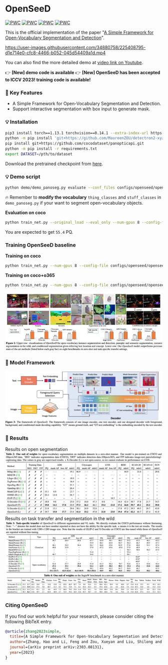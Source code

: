 # OpenSeeD
[![PWC](https://img.shields.io/endpoint.svg?url=https://paperswithcode.com/badge/a-simple-framework-for-open-vocabulary/panoptic-segmentation-on-coco-minival)](https://paperswithcode.com/sota/panoptic-segmentation-on-coco-minival?p=a-simple-framework-for-open-vocabulary)
[![PWC](https://img.shields.io/endpoint.svg?url=https://paperswithcode.com/badge/a-simple-framework-for-open-vocabulary/panoptic-segmentation-on-ade20k-val)](https://paperswithcode.com/sota/panoptic-segmentation-on-ade20k-val?p=a-simple-framework-for-open-vocabulary)
[![PWC](https://img.shields.io/endpoint.svg?url=https://paperswithcode.com/badge/a-simple-framework-for-open-vocabulary/instance-segmentation-on-ade20k-val)](https://paperswithcode.com/sota/instance-segmentation-on-ade20k-val?p=a-simple-framework-for-open-vocabulary)
[![PWC](https://img.shields.io/endpoint.svg?url=https://paperswithcode.com/badge/a-simple-framework-for-open-vocabulary/instance-segmentation-on-cityscapes-val)](https://paperswithcode.com/sota/instance-segmentation-on-cityscapes-val?p=a-simple-framework-for-open-vocabulary)

This is the official implementation of the paper "[A Simple Framework for Open-Vocabulary Segmentation and Detection](https://arxiv.org/pdf/2303.08131.pdf)".

https://user-images.githubusercontent.com/34880758/225408795-d1e714e0-cfc8-4466-b052-045d54409a1d.mp4

You can also find the more detailed demo at [video link on Youtube](https://www.youtube.com/watch?v=z4gsQw2n7iM).

:point_right: **[New] demo code is available**
:point_right: **[New] OpenSeeD has been accepted to ICCV 2023! training code is available!**

### :rocket: Key Features
- A Simple Framework for Open-Vocabulary Segmentation and Detection.
- Support interactive segmentation with box input to generate mask.

### :bulb: Installation
```sh
pip3 install torch==1.13.1 torchvision==0.14.1 --extra-index-url https://download.pytorch.org/whl/cu113
python -m pip install 'git+https://github.com/MaureenZOU/detectron2-xyz.git'
pip install git+https://github.com/cocodataset/panopticapi.git
python -m pip install -r requirements.txt
export DATASET=/pth/to/dataset
```
Download the pretrained checkpoint from [here](https://github.com/IDEA-Research/OpenSeeD/releases/download/openseed/model_state_dict_swint_51.2ap.pt).
### :bulb: Demo script
```sh
python demo/demo_panoseg.py evaluate --conf_files configs/openseed/openseed_swint_lang.yaml  --image_path images/animals.png --overrides WEIGHT /path/to/ckpt/model_state_dict_swint_51.2ap.pt
```
:fire: Remember to **modify the vocabulary**  `thing_classes` and `stuff_classes` in `demo_panoseg.py`  if your want to segment open-vocabulary objects.

**Evaluation on coco**
```sh
python train_net.py --original_load --eval_only --num-gpus 8 --config-file configs/openseed/openseed_swint_lang.yaml MODEL.WEIGHTS=[/path/to/lang/weight](https://github.com/IDEA-Research/OpenSeeD/releases/download/openseed/model_state_dict_swint_51.2ap.pt)
```
You are expected to get `55.4` PQ.
### Training OpenSeeD baseline
**Training on coco**
```sh
python train_net.py --num-gpus 8 --config-file configs/openseed/openseed_swint_lang.yaml --lang_weight [/path/to/lang/weight](https://github.com/IDEA-Research/OpenSeeD/releases/download/training/model_state_dict_only_language.pt)
```
**Training on coco+o365**
```sh
python train_net.py --num-gpus 8 --config-file configs/openseed/openseed_swint_lang_o365.yaml --lang_weight [/path/to/lang/weight](https://github.com/IDEA-Research/OpenSeeD/releases/download/training/model_state_dict_only_language.pt)
```

![hero_figure](figs/intro.jpg)
### :unicorn: Model Framework
![hero_figure](figs/framework.jpg)
### :volcano: Results
Results on open segmentation
![hero_figure](figs/results1.jpg)
Results on task transfer and segmentation in the wild
![hero_figure](figs/results2.jpg)


### <a name="CitingOpenSeeD"></a>Citing OpenSeeD

If you find our work helpful for your research, please consider citing the following BibTeX entry.

```BibTeX
@article{zhang2023simple,
  title={A Simple Framework for Open-Vocabulary Segmentation and Detection},
  author={Zhang, Hao and Li, Feng and Zou, Xueyan and Liu, Shilong and Li, Chunyuan and Gao, Jianfeng and Yang, Jianwei and Zhang, Lei},
  journal={arXiv preprint arXiv:2303.08131},
  year={2023}
}
```

